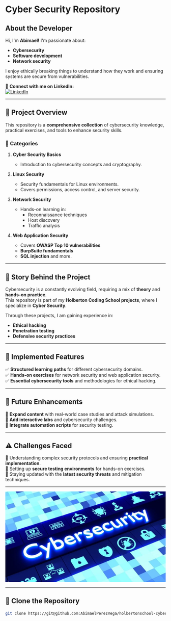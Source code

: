 # Cyber Security Repository  

## About the Developer  

Hi, I'm **Abimael!** I'm passionate about:  
- **Cybersecurity**  
- **Software development**  
- **Network security**  

I enjoy ethically breaking things to understand how they work and ensuring systems are secure from vulnerabilities.  

📌 **Connect with me on LinkedIn:**  
[![LinkedIn](https://img.shields.io/badge/LinkedIn-Abimael%20Pérez--Vega-blue?style=flat&logo=linkedin)](https://www.linkedin.com/in/abimael-perez-vega-8870b6320/)  

---  

## 📌 Project Overview  

This repository is a **comprehensive collection** of cybersecurity knowledge, practical exercises, and tools to enhance security skills.  

### 🔹 Categories  

1. **Cyber Security Basics**  
   - Introduction to cybersecurity concepts and cryptography.  

2. **Linux Security**  
   - Security fundamentals for Linux environments.  
   - Covers permissions, access control, and server security.  

3. **Network Security**  
   - Hands-on learning in:  
     - Reconnaissance techniques  
     - Host discovery  
     - Traffic analysis  

4. **Web Application Security**  
   - Covers **OWASP Top 10 vulnerabilities**  
   - **BurpSuite fundamentals**  
   - **SQL injection** and more.  

---  

## 📖 Story Behind the Project  

Cybersecurity is a constantly evolving field, requiring a mix of **theory** and **hands-on practice**.  
This repository is part of my **Holberton Coding School projects**, where I specialize in **Cyber Security**.  

Through these projects, I am gaining experience in:  
- **Ethical hacking**  
- **Penetration testing**  
- **Defensive security practices**  

---  

## 🚀 Implemented Features  

✅ **Structured learning paths** for different cybersecurity domains.  
✅ **Hands-on exercises** for network security and web application security.  
✅ **Essential cybersecurity tools** and methodologies for ethical hacking.  

---  

## 🔮 Future Enhancements  

📌 **Expand content** with real-world case studies and attack simulations.  
📌 **Add interactive labs** and cybersecurity challenges.  
📌 **Integrate automation scripts** for security testing.  

---  

## ⚠️ Challenges Faced  

🔸 Understanding complex security protocols and ensuring **practical implementation**.  
🔸 Setting up **secure testing environments** for hands-on exercises.  
🔸 Staying updated with the **latest security threats** and mitigation techniques.  

---

![Cyber Security Repository](cybersec-pic.jpg)

---  

## 🔗 Clone the Repository  

```sh
git clone https://git@github.com:AbimaelPerezVega/holbertonschool-cyber_security.git
